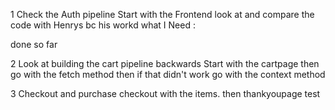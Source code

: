1 Check the Auth pipeline
Start with the Frontend look at and compare the code
with Henrys bc his workd
what I Need :

done so far

2 Look at building the cart pipeline backwards
Start with the cartpage 
then go with the fetch method
then if that didn't work go with the 
context method

3 Checkout and purchase
checkout with the items.
then thankyoupage test